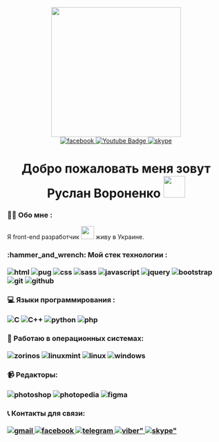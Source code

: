 <div id="header" align="center">
  <img src="https://media.giphy.com/media/qgQUggAC3Pfv687qPC/giphy.gif" width="300"/>
</div>

<div id="badges" align="center">
  <a href="https://www.facebook.com/addin.whites/">
    <img src="https://img.shields.io/badge/Facebook-1877F2?style=for-the-badge&logo=facebook&logoColor=white" alt="facebook"/>
  </a>
  <a href="https://www.youtube.com/channel/UC0PNHhJVhpDuubpSwe7XB2Q">
    <img src="https://img.shields.io/badge/YouTube-red?style=for-the-badge&logo=youtube&logoColor=white" alt="Youtube Badge"/>
  </a>
  <a href="skype: timkanik92?call">
    <img src="https://img.shields.io/badge/Skype-00AFF0?style=for-the-badge&logo=skype&logoColor=white" alt="skype"/>
  </a>
</div>
<div id="table1" align="center">
  <img src="https://komarev.com/ghpvc/?username=RusProgger&style=flat-square&color=blue" alt=""/>
</div>

<h1 align="center">
  Добро пожаловать меня зовут Руслан Вороненко
  <img src="https://media.giphy.com/media/hvRJCLFzcasrR4ia7z/giphy.gif" width="50px"/>
</h1>

### 👩‍💻 Обо мне :
  Я front-end разработчик <img src="https://media.giphy.com/media/WUlplcMpOCEmTGBtBW/giphy.gif" width="30"> живу в Украине.

<h3> :hammer_and_wrench: Мой стек технологии : </br></br>
  <img src="https://github.com/RusProgger/RusProgger/assets/105813644/be45eace-63b7-47a4-8bf9-c7325788e397" alt="html">
  <img src="https://img.shields.io/badge/Pug-A86454?logo=pug&logoColor=fff&style=for-the-badge" alt="pug">
  <img src="https://github.com/RusProgger/RusProgger/assets/105813644/039c2cbc-20dc-4a75-bde4-a74e56f98126" alt="css">
  <img src="https://github.com/RusProgger/RusProgger/assets/105813644/be19e816-fd58-4930-ad3a-e022b931e1b5" alt="sass">
  <img src="https://img.shields.io/badge/JavaScript-F7DF1E?style=for-the-badge&logo=javascript&logoColor=black" alt="javascript">  
  <img src="https://img.shields.io/badge/jQuery-0769AD?style=for-the-badge&logo=jquery&logoColor=white" alt="jquery">
  <img src="https://img.shields.io/badge/Bootstrap-7952B3?logo=bootstrap&logoColor=fff&style=for-the-badge" alt="bootstrap">
  <img src="https://img.shields.io/badge/Git-F05032?logo=git&logoColor=fff&style=for-the-badge" alt="git">
  <img src="https://img.shields.io/badge/GitHub-181717?logo=github&logoColor=fff&style=for-the-badge" alt="github">
</h3>

<h3> 💻 Языки программирования : </br></br>
  <img src="https://img.shields.io/badge/C-A8B9CC?logo=c&logoColor=fff&style=for-the-badge" alt="C">
  <img src="https://img.shields.io/badge/C%2B%2B-00599C?logo=cplusplus&logoColor=fff&style=for-the-badge" alt="С++">
  <img src="https://img.shields.io/badge/Python-3776AB?logo=python&logoColor=fff&style=for-the-badge" alt="python">
  <img src="https://img.shields.io/badge/PHP-777BB4?style=for-the-badge&logo=php&logoColor=white" alt="php">
</h3>

<h3> 💾 Работаю в операционных системах: </br></br>
  <img src="https://img.shields.io/badge/Zorin-15A6F0?logo=zorin&logoColor=fff&style=for-the-badge" alt="zorinos">
  <img src="https://img.shields.io/badge/Linux%20Mint-87CF3E?logo=linuxmint&logoColor=fff&style=for-the-badge" alt="linuxmint">
  <img src="https://img.shields.io/badge/Linux-FCC624?logo=linux&logoColor=000&style=for-the-badge" alt="linux">
  <img src="https://img.shields.io/badge/Windows-0078D4?logo=windows&logoColor=fff&style=for-the-badge" alt="windows">
</h3>

<h3> 📹 Редакторы: </br></br>
  <img src="https://img.shields.io/badge/Adobe%20Photoshop-31A8FF?logo=adobephotoshop&logoColor=fff&style=for-the-badge" alt="photoshop">
  <img src="https://img.shields.io/badge/Photopea-18A497?logo=photopea&logoColor=fff&style=for-the-badge" alt="photopedia">
  <img src="https://img.shields.io/badge/Figma-F24E1E?logo=figma&logoColor=fff&style=for-the-badge" alt="figma">
</h3>

<h3> 📞 Контакты для связи: </br></br>
  <a href="mailto:ruslantimka92@gmail.com">
    <img src="https://img.shields.io/badge/Gmail-EA4335?logo=gmail&logoColor=fff&style=for-the-badge" alt="gmail">
  </a>

   <a href="https://www.facebook.com/addin.whites/">
    <img src="https://img.shields.io/badge/Facebook-1877F2?logo=facebook&logoColor=fff&style=for-the-badge" alt="facebook">
  </a>

   <a href="#">
    <img src="https://img.shields.io/badge/Telegram-26A5E4?logo=telegram&logoColor=fff&style=for-the-badge" alt="telegram">
  </a>
  <a href="">
    <img src="https://img.shields.io/badge/Viber-7360F2?logo=viber&logoColor=fff&style=for-the-badge" alt=viber">
  </a>
   <a href="">
    <img src="https://img.shields.io/badge/Skype-00AFF0?logo=skype&logoColor=fff&style=for-the-badge" alt=skype">
  </a>
</h3>

